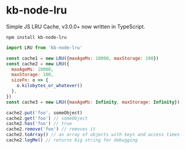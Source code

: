 # kb-node-lru

Simple JS LRU Cache, v3.0.0+ now written in TypeScript.

```
npm install kb-node-lru
```

```javascript
import LRU from 'kb-node-lru'

const cache1 = new LRU({maxAgeMs: 10000, maxStorage: 100})
const cache2 = new LRU({
  maxAgeMs: 10000,
  maxStorage: 100,
  sizeFn: o => {
    o.kilobytes_or_whatever()
  },
})
const cache3 = new LRU({maxAgeMs: Infinity, maxStorage: Infinity})

cache2.put('foo', someObject)
cache2.get('foo') // someObject
cache2.has('foo') // true
cache2.remove('foo') // removes it
cache2.toArray() // an array of objects with keys and access times
cache2.logMe() // returns big string for debugging
```
